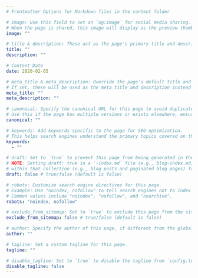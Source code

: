 ```yaml
---
# Frontmatter Options for Markdown files in the content folder

# image: Use this field to set an `og:image` for social media sharing.
# When the page is shared, this image will display as the preview thumbnail.
image: ""

# title & description: These act as the page's primary title and description, affecting the title bar and SEO.
title: ""
description: ""

# Content Date
date: 2020-02-05

# meta_title & meta_description: Override the page's default title and description specifically for SEO.
# If set, these will be used as the meta title and description instead of the primary title and description.
meta_title: ""
meta_description: ""

# canonical: Specify the canonical URL for this page to avoid duplicate content issues.
# Use this if the page has multiple versions or exists elsewhere, ensuring it points to the preferred URL.
canonical: ""

# keywords: Add keywords specific to the page for SEO optimization.
# This helps search engines understand the primary topics covered on the page.
keywords:
  - ""

# draft: Set to `true` to prevent this page from being generated in the site build or included in the sitemap.
# NOTE: Setting draft: true in a `-index.md` file (e.g., blog-index.md) will exclude all associated pages
# within that collection (e.g., blog posts and paginated blog pages) from site builds and the sitemap.
draft: false # true/false (default is false)

# robots: Customize search engine directives for this page.
# Example: Use "noindex, nofollow" to tell search engines not to index this page or follow links.
# Common values include "noindex", "nofollow", and "noarchive".
robots: "noindex, nofollow"

# exclude_from_sitemap: Set to `true` to exclude this page from the sitemap, even if it’s generated.
exclude_from_sitemap: false # true/false (default is false)

# author: Specify the author of this page, if different from the global site author.
author: ""

# tagline: Set a custom tagline for this page.
tagline: ""

# disable_tagline: Set to `true` to disable the tagline from `config.toml` for this page.
disable_tagline: false
---
```

